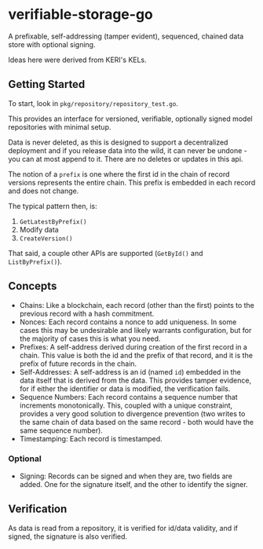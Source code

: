 # verifiable-storage-go
A prefixable, self-addressing (tamper evident), sequenced, chained data store with optional signing.

Ideas here were derived from KERI's KELs.

## Getting Started

To start, look in `pkg/repository/repository_test.go`.

This provides an interface for versioned, verifiable, optionally signed model repositories with
minimal setup.

Data is never deleted, as this is designed to support a decentralized deployment and if you release
data into the wild, it can never be undone - you can at most append to it. There are no deletes or
updates in this api.

The notion of a `prefix` is one where the first id in the chain of record versions represents the
entire chain. This prefix is embedded in each record and does not change.

The typical pattern then, is:

1. `GetLatestByPrefix()`
2. Modify data
3. `CreateVersion()`

That said, a couple other APIs are supported (`GetById()` and `ListByPrefix()`).

## Concepts

- Chains: Like a blockchain, each record (other than the first) points to the previous record
with a hash commitment.
- Nonces: Each record contains a nonce to add uniqueness. In some cases this may be undesirable
and likely warrants configuration, but for the majority of cases this is what you need.
- Prefixes: A self-address derived during creation of the first record in a chain. This value is
both the id and the prefix of that record, and it is the prefix of future records in the chain.
- Self-Addresses: A self-address is an id (named `id`) embedded in the data itself that is derived
from the data. This provides tamper evidence, for if either the identifier or data is modified, the
verification fails.
- Sequence Numbers: Each record contains a sequence number that increments monotonically. This,
coupled with a unique constraint, provides a very good solution to divergence prevention (two
writes to the same chain of data based on the same record - both would have the same sequence
number).
- Timestamping: Each record is timestamped.

### Optional

- Signing: Records can be signed and when they are, two fields are added. One for the signature
itself, and the other to identify the signer.

## Verification

As data is read from a repository, it is verified for id/data validity, and if signed, the
signature is also verified.

